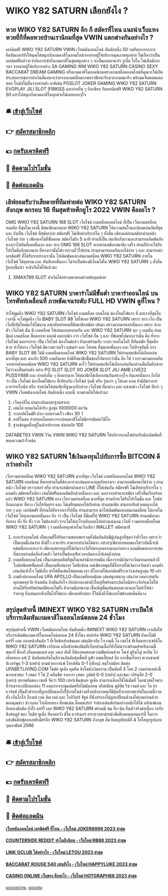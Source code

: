 # WIKO Y82 SATURN เลือกยังไง ?
## หวย WIKO Y82 SATURN อีก กี สมัครที่ไหน แนะนำเว็บแทงหวยยี่กีที่คอหวยบ้านเรานิยมที่สุด VWIN แตกต่างกันอย่างไร ?
เครดิตฟรี WIKO Y82 SATURN VWIN เว็บพนันออนไลน์ อันดับหนึ่ง 50 กดรับเองจากการยืนยันเบอร์ยังให้คุณได้สนุกกับเกมคาสิโนออนไลน์จากค่ายผู้ให้บริการคุณภาพทุกค่าย ไม่เกี่ยงว่าเป็นเครดิตฟรีแล้วจะจำกัดการเข้าถึงเกมคาสิโนสุดสนุกต่าง ๆ จะเป็นเกมบาคาร่า รูเล็ต ไฮโล ไพ่เสือมังกร ฯลฯ จากค่ายผู้ให้บริการอย่าง SA GAMING WM WIKO Y82 SATURN CASINO SEXY BACCARAT DREAM GAMING หรือเกมคาสิโนยอดนิยมอย่างเกมสล็อตออนไลน์ที่คุณจะได้เปิดประสบการณ์การทำเงินที่แสนจะง่ายจากเกมสล็อตภาพกราฟิกน่ารักสวยงามสมจริง พร้อมแจ็คพอตแตกบ่อย โบนัสไม่อั้นจากค่ายดัง อาทิเช่น PGSLOT JOKER GAMING WIKO Y82 SATURN EVOPLAY JILI SLOT 918KISS และค่ายอื่น ๆ อีกเพียบ รับเครดิตฟรี WIKO Y82 SATURN 50 แล้วไปสนุกกับเกมคาสิโนทุกค่ายได้เลยแบบจุใจ

## 🛎 [เข้าสู่เว็บไซต์](https://bit.ly/3SdLNi2)
## 👉 [สมัครสมาชิกคลิก](https://bit.ly/3SdLNi2)
## 💵 [กดรับเครดิตฟรี](https://bit.ly/3dyRKHj)
## 👑 [ติดตามโปรโมชั่น](https://bit.ly/3dyRKHj)
## 📱 [ติดต่อแอดมิน](https://bit.ly/3dyRKHj)

## เลิฟยอมรับว่าเสียดายที่ทีมพ่ายต่อ WIKO Y82 SATURN อังกฤษ ตกรอบ 16 ทีมสุดท้ายศึกยูโร 2022 VWIN คืออะไร ?
OMG WIKO Y82 SATURN 168 SLOT เว็บไซต์ เกมสล็อตออนไลน์ ที่เป็น เว็บเกมสสล็อต ยอดฮิต ที่สุดในเวลานี้ มีสมาชิกมากมาย WIKO Y82 SATURN ให้ความสนใจและนิยมเล่นกันที่สุด และ ยังเป็น เว็บไซต์ ที่สมัครง่าย สมัครฟรี ไม่เสียค่าบริการใด ๆ ทั้งสิ้น เพียงแค่ท่านสมัครผ่านหน้า เว็บไซต์ ง่าย ๆ เพียงแค่ไม่กี่ขั้นตอน สมัครไม่ถึง 5 นาที ท่านก็เป็น สมาชิกกับเราและสามารถเดิมพันกับทางเราได้ทันทีเลยนั้นเอง และ ทาง OMG 168 SLOT หากท่านสมัครสมาชิก เสร็จ ท่านก็ยังจะได้รับโปรโมชั่นอีกมากมาย ที่ทางเรานั้นได้รวบรวมไว้ให้ท่าน ท่านสามารถกดรับเองได้ง่าย ๆ และ สามารถนำเครดิตฟรี ที่ได้รับจากทางเรานั้น ไปเดิมพันและเล่นเกมสล็อต WIKO Y82 SATURN ภายใน เว็บไซต์ ได้ทุกเกม และ ทันทีเลยนั้นเอง ไม่จำเป็นต้องมีเงื่อนไขใด WIKO Y82 SATURN ๆ ทั้งสิ้น รู้แบบนี้แล้ว จะช้ากันไม่ได้แล้วนะ
1. XMAX789 SLOT ทำเงินได้อย่างมหาศาลด้วยต้นทุนน้อย

## WIKO Y82 SATURN บาคาร่าไม่มีขั้นต่ำ บาคาร่าออนไลน์ บนโทรศัพท์เคลื่อนที่ ภาพชัดเจนระดับ FULL HD VWIN ดูที่ไหน ?
ถ้าให้พูดถึง WIKO Y82 SATURN เว็บไซต์ เกมสล็อต ออนไลน์ น้องใหม่ไฟแรง ที่ มาแรงที่สุดใน เวลานี้ จะไม่พูดถึง เว็บ BABY SLOT 88 ไม่ได้เลย WIKO Y82 SATURN เพราะ ทาง เว็บ เป็น เว็บที่เปิดใหม่มาได้ไม่นาน แต่กลับทำยอดที่มีสมาชิกสมัคร เข้ามา อย่างมากมายเลยนั้นเอง เพราะ ด้วยตัว เว็บไซต์ นั้น มี เกมสล็อต ให้เล่นแบบครบครัน และ WIKO Y82 SATURN ทุก ๆ เกมนั้น ย่อมมีแต่ เกมสล็อต ที่แตกง่าย แตกดี แตกหนัก กว่า เว็บไซต์ อื่น ๆ และ ที่พิเศษไปมากกว่านั้น คือ ที่ทาง เว็บไซต์ นอกจากจะ เป็น เว็บไซต์ น้องใหม่แล้ว ยังมาพร้อมกับ ระบบ เทคโนโลยี ที่ทันสมัย ที่สุดอีกด้วย ทำให้ทาง เว็บไซต์ มีความรวดเร็ว แม่นยำ และ ไฮเทค ที่สุดเลยนั้นเอง และ ในปัจจุบันนี้ ทาง BABY SLOT 88 ได้มี เกมสล็อตออนไลน์ WIKO Y82 SATURN ให้ท่านสมาชิกได้เลือกเล่นมากที่สุด และ มากถึง 500 เกมกันเลย ยังมีที่สมาชิกชื่นชอบไปมากกว่านั้น คือ ได้ รวบรวมเกมยอดฮิต จากค่ายดังยอดนิยม WIKO Y82 SATURN มาไว้ ให้ท่านสมาชิกได้เลือกเล่นกันอย่างเต็มอิ่มอีกด้วย ไม่ว่าจะเป็นค่ายดัง อย่าง PG SLOT SLOT XO JOKER SLOT JILI AMB LIVE22 PUSSY888 และ ค่ายดังอื่น ๆ อีกมากมาย ให้สมาชิกได้เลือกเล่นกันอย่างจุใจ กันเลยนั้นเอง ถือได้ว่า เป็น เว็บไซต์ น้องใหม่ไฟแรง ที่เทียบกับ เว็บไซต์ รุ่นพี่ หรือ รุ่นเก่า ๆ ได้เลย แถม ยังมีอัตราการแจกจ่ายโบนัส หรือ จ่ายเงินให้สมาชิกที่สูงมากอีกด้วย เว็บไซต์ ที่มาแรง และ แซงหน้า เว็บไซต์ ที่เก่า ๆ VWIN เว็บพนันออนไลน์ อันดับหนึ่ง แบบนี้ จะพลาดไม่ได้แล้วนะ
1. เว็บคาสิโน ผ่านระดับมาตรฐานสากล
2. เล่นได้ ถอนเงินได้จริง สูงสุด 1000000 ต่อวัน
3. ระบบอัตโนมัติ ฝาก-ถอนรวดเร็ว เพียง 30 วิ
4. คาสิโนสด ถ่ายทอดโดยตรงจากบ่อนคาสิโนไม่มีการตัดต่อวีดีโอ
5. ฐานข้อมูลตั้งอยู่ในต่างประเทศ ปลอดภัย 100

DATABET63 VWIN วีวิน VWIN WIKO Y82 SATURN ให้บริการเกมไพ่สำหรับนักเดิมพันที่ชอบความเร้าใจเช่น

## WIKO Y82 SATURN ใช้เงินลงทุนไปกับการซื้อ BITCOIN ดีกว่าอย่างไร
เว็บรวมค่ายสล็อต WIKO Y82 SATURN มากที่สุด เว็บไซต์ เกมสล็อตออนไลน์ WIKO Y82 SATURN ยอดนิยม ที่หากท่านใดที่ต้องการจะเล่นและลงทุนกับทางเรา สามารถสมัครมาได้ง่าย ๆ ผ่านหน้า เว็บไซต์ บราวเซอร์ หรือ ท่านจะสมัครผ่านทาง LINE ก็ได้เช่นกัน สมัครฟรี ไม่เสียค่าบริการใด ๆ แถมยัง สมัครครั้งเดียว เล่นได้ฟรีตลอดชีพอีกด้วยนั้นเอง และ นอกจากท่านจะสมัคร เสร็จสิ้นเรียบร้อยแล้ว WIKO Y82 SATURN ทาง เว็บรวมค่ายสล็อต มากที่สุด ท่านยังจะได้รับโปรโมชั่น และ โบนัส อีกมากมาย ที่ทาง เว็บได้จัดสรร และ ได้เตรียมมอบให้กับท่าน ท่านสมาชิก สามารถรับด้วยตนเองได้ง่าย ๆ และ เครดิตฟรี ที่ท่านได้รับจากเราไปนั้น ท่านสามารถ นำไปเดิมพันและเล่นเกมสล็อต ได้ภายใน เว็บไซต์ ได้ทุกเกมเลยนั้นเอง ถือ ว่า เป็น เว็บไซต์ ที่มีแต่ให้ WIKO Y82 SATURN ท่านสมัครมารับรอง ทั้ง ปัง ทั้ง รวย ไม่ต้องกลัวว่าจะไม่ได้อะไรกลับออกไปอย่างแน่นอน เว็บที่ รวมค่ายสล็อตใหม่ WIKO Y82 SATURN ๆ รวมสล็อตทุกค่ายในเว็บเดียว WALLET สมัครมาสิ
1. บาคาร่าออนไลน์ เป็นเกมที่ได้รับความชอบพอรวมทั้งติดอันดับมีผู้เล่นสูงที่สุดกว่าทั่วโลก เพราะว่าเป็นเกมนี้เล่นง่าย มั่งมีไว แจกจริง สามารถทำเงินได้มาก กล้วยๆเพียงทายผลของไพ่ว่าอันนี้จะมีแต้มที่เยอะแยะกว่า เพียงแค่ทายถูกก็ได้เงินรางวัลไปครอบครองแบบง่ายถาง แถมมีหนทางการเล่นที่สบายผ่านมือถือส่วนตัว ไม่จำเป็นต้องเสียเวลาเดินทางไปเล่นถึงบ่อน
2. เกมสล็อตออนไลน์ เป็นเกมยอดฮิตที่สุดในเหล่านักการพนัน เนื่องจากมีเงินรางวัลมากมายแล้วก็โบนัสพิเศษที่แตกถี่ เป็นเกมที่เล่นง่าย ไม่ซับซ้อน แค่เพียงหมุนก็มีโอกาสได้เงินรางวัลแล้ว แถมยังเล่นบันเทิงใจ ไม่มีเบื่อ ทำให้ตื่นเต้นได้ตลอดเวลา มีโอกาสได้เครดิตฟรีระหว่างเล่นสูงสุด 10 เท่า
3. เกมยิงปลาออนไลน์ UFA APOLLO เป็นเกมที่ยอดนิยม เล่นสนุกสนาน เล่นง่าย เหมาะสมกับทุกเพศทุกวัย ยิงเพลิน ยิงบันเทิงใจ กับปลาทองคำตัวใหญ่ที่พร้อมระเบิดโบนัสรางวัลก้อนโตให้ท่านได้รับทรัพย์สมบัติแบบไม่ยั้ง ตัวเกมมีภาพงาม เชื้อเชิญตื่นเต้นตลอดเวลาและไม่ทำให้น่ารำคาญ ยิ่งเล่นมากยิ่งเป็นไปได้มาก เพียงแค่ยิงปลา ก็ได้มั่งคั่งได้แบบไม่ต้องขอคืนดีดวง

## สรุปสุดท้ายนี้ IMINEXT WIKO Y82 SATURN เราเปิดให้บริการเดิมพันเกมคาสิโนออนไลน์ตลอด 24 ชั่วโมง
สรุปสุดท้ายนี้ VWIN เว็บพนันออนไลน์ อันดับหนึ่ง IMINEXT WIKO Y82 SATURN เราเปิดให้บริการเดิมพันเกมคาสิโนออนไลน์ตลอด 24 ชั่วโมง สเปอร์ส WIKO Y82 SATURN ยังคงไม่มี แฮร์รี่ เคน กองหน้าอันดับ 1 ที่เจ็บข้อเท้าเช่นเคย เช่นเดียวกับ โจวานนี่ โล เซลโซ่ ที่เจ็บมายาวเซร์คิโอ WIKO Y82 SATURN เรกีล่อน แบ็กซ้ายสแปนิชที่เจ็บกล้ามเนื้อก็ยังไม่น่าจะพร้อมสำหรับเกมนี้ ขณะที่ ต็องกี เอ็นดอมเบเล่ และ เดเล่ อัลลี่ ก็ต้องทดสอบความฟิตก่อนด้วย
โชเซ่ มูรินโญ่ พาทีม ไก่เดือยทอง แพ้ 2 นัดติดต่อกันในลีกจนอันดับลุ้นพื้นที่ ยูฟ่า แชมเปี้ยนส์ ลีก ยากขึ้นเรื่อยๆ พวกเขาแพ้ ลิเวอร์พูล 1-3 (เหย้า) ตามด้วยการแพ้ ไบรท์ตัน 0-1 (เยือน)
สนใจสมัคร ติดต่อ UFABETLIVING.COM
โธมัส ทูเคิ่ล คุมทีม สิงโตน้ำเงินคราม เป็นนัดที่ 3 โดย 2 เกมก่อนหน้านี้พวกเขาชนะ 1 เสมอ 1 ได้ 2 คลีนชีต จากการ เสมอ วูล์ฟส์ 0-0 (เหย้า) และชนะ เบิร์นลี่ย์ 2-0 (เหย้า)
สภาพทีมของ เชลซี จัดว่า 100 เปอร์เซ็นต์เลย ทูเคิ่ล สามารถเลือกใช้ได้เต็มที่ โดยน่าสนใจตรงที่ว่าเขาจะเปลี่ยนแปลง 11 คนแรกจากชุดเดิมหรือไม่นัดก่อน คริสเตียน พูลิซิช รีซ เจมส์ และ ไค ฮาแวร์ตซ์ เป็นตัวสำรองที่ถูกเปลี่ยนลงไปใช้งานในช่วงครึ่งหลังบางคนก็มีลุ้นที่จะออกสตาร์ตในเกมนี้รวมทั้ง เอ็นโกโล่ ก็องเต้ เบน ชิลเวลล์ และ โอลิวิเย่ร์ ชิรูด์ ที่นั่งสำรองไม่ถูกเปลี่ยนตัวลงไปเกมก่อนด้วย
ขอบคุณข่าว
ข่าวบอล ไก่เดือยทอง ท็อตแน่ม ฮ็อตสเปอร์ จำต้องเค้นฟอร์มอย่างหนักให้ได้ หลังแพ้เกมลีกสองนัดติด ยังไร้ แฮร์รี่ เคย WIKO Y82 SATURN พร้อมมี ซน ฮึง-มิน ยืนตัวจริงต่อเนื่อง รอรับ สิงห์บลูส์ ของ โธมัส ทูเคิ่ล ที่คาดหวัง ติโม แวร์เนอร์ กระซวกตาข่ายนำชัยศึกลอนดอนดาร์บี้ ในการแข่งขันศึกฟุตบอลพรีเมียร์ลีก WIKO Y82 SATURN อังกฤษ คืนวันพฤหัสบดีที่ 4 ไฮโลทุกรูปแบบ กุมภาพันธ์ 2566

## 🛎 [เข้าสู่เว็บไซต์](https://bit.ly/3SdLNi2)
## 👉 [สมัครสมาชิกคลิก](https://bit.ly/3SdLNi2)
## 💵 [กดรับเครดิตฟรี](https://bit.ly/3dyRKHj)
## 👑 [ติดตามโปรโมชั่น](https://bit.ly/3dyRKHj)
## 📱 [ติดต่อแอดมิน](https://bit.ly/3dyRKHj)

#### [เว็บพนันออนไลน์ เครดิตฟรี ที่ไหน - เว็บใหม่ JOKER8899 2023 ล่าสุด](https://atom.io/themes/เว็บพนันออนไลน์%20เครดิตฟรี%20ที่ไหน%20-%20เว็บใหม่%20joker8899%202023%20ล่าสุด)
#### [COUNTERSIDE REDDIT ทำไมถึงนิยม - เว็บใหม่ RB88 2023 ล่าสุด](https://atom.io/themes/counterside%20reddit%20ทำไมถึงนิยม%20-%20เว็บใหม่%20rb88%202023%20ล่าสุด)
#### [LINK GCLUB ได้อย่างไร - เว็บใหม่ LETOU 2023 ล่าสุด](https://atom.io/themes/link%20gclub%20ได้อย่างไร%20-%20เว็บใหม่%20letou%202023%20ล่าสุด)
#### [BACCARAT ROUGE 540 เล่นยังไง - เว็บใหม่ HAPPYLUKE 2023 ล่าสุด](https://atom.io/themes/baccarat%20rouge%20540%20เล่นยังไง%20-%20เว็บใหม่%20happyluke%202023%20ล่าสุด)
#### [CASINO ONLINE เว็บตรง คืออะไร - เว็บใหม่ HOTGRAPH88 2023 ล่าสุด](https://atom.io/themes/casino%20online%20เว็บตรง%20คืออะไร%20-%20เว็บใหม่%20hotgraph88%202023%20ล่าสุด)

[ผลบอลล่าสุด](https://siamsport.tv "ผลบอลล่าสุด"), [ดูบอลสด](https://siamsport.tv/ดูบอลสด "ดูบอลสด")